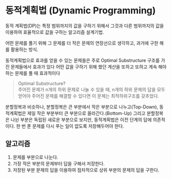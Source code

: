 # 동적계획법 (Dynamic Programming)

동적 계획법(DP)는 특정 범위까지의 값을 구하기 위해서 그것과 다른 범위까지의 값을 이용하여 효율적으로 값을 구하는 알고리즘 설계기법.

어떤 문제를 풀기 위해 그 문제를 더 작은 문제의 연장선으로 생각하고, 과거에 구한 해를 활용하는 방식.

동적계획법으로 효과를 얻을 수 있는 문제들은 주로 Optimal Substructure 구조를 가진 문제들에서 효과가 있다
어떤 값을 구하기 위해 했던 계산을 또하고 또하고 계속 해야하는 문제를 풀 때 효과적이다

> Optimal Substructure? <br/>
> 주어진 문제가 n개의 하위 문제로 나눌 수 있을 때, n개의 하위 문제의 답을 모두 얻어야 주어진 문제를 해결할 수 있다면 이 문제는 최적하위구조를 갖추었다.

분할정복과 비슷하나, 분할정복은 큰 부분에서 작은 부분으로 나누고(Top-Down), 동적계획법은 제일 작은 부분부터 큰 부분으로 올라간다.(Bottom-Up)
그리고 분할정복은 나뉜 부분은 독립된 새로운 부분으로 보지만, 동적계획법은 이전 단계의 답에 의존적이다.
한 번 푼 문제를 다시 푸는 일이 없도록 저장해두어야 한다.

## 알고리즘
1. 문제를 부분으로 나눈다.
2. 가장 작은 부분의 문제부터 답을 구해서 저장한다.
3. 저장된 부분 문제의 답을 이용하여 점차적으로 상위 부분의 문제의 답을 구한다.
